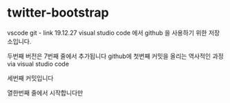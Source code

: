 # twitter-bootstrap

vscode git - link 19.12.27
visual studio code 에서 github 을 사용하기 위한 저장소입니다.


두번째 버전은 7번째 줄에서 추가됩니다
github에 첫번째 커밋을 올리는 역사적인 과정
via visual studio code


세번째 커밋입니다


열한번째 줄에서 시작합니다만

~~~